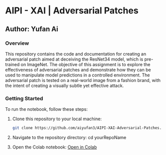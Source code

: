 # AIPI - XAI | Adversarial Patches

## Author: Yufan Ai

### Overview
This repository contains the code and documentation for creating an adversarial patch aimed at deceiving the ResNet34 model, which is pre-trained on ImageNet. The objective of this assignment is to explore the effectiveness of adversarial patches and demonstrate how they can be used to manipulate model predictions in a controlled environment. The adversarial patch is tested on a real-world image from a fashion brand, with the intent of creating a visually subtle yet effective attack.

### Getting Started

To run the notebook, follow these steps:

1. Clone this repository to your local machine:
   ```bash
   git clone https://github.com/aiyufan3/AIPI-XAI-Adversarial-Patches.git
2. Navigate to the repository directory:
cd yourRepoName

4. Open the Colab notebook: [Open in Colab](https://colab.research.google.com/gist/aiyufan3/e9ef6b5474106b345647b015e07fc1f7/aipi-assignment-2.ipynb)
